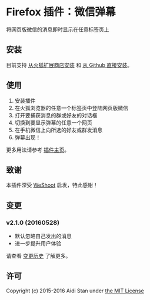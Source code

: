 # Firefox 插件：微信弹幕

将网页版微信的消息即时显示在任意标签页上

## 安装

目前支持 [从火狐扩展商店安装](https://addons.mozilla.org/zh-CN/firefox/addon/weixin-danmu/) 和 [从 Github 直接安装](http://aidistan.github.io/firefox-weixin-danmu/weixin-danmu.xpi)。

## 使用

1. 安装插件
2. 在火狐浏览器的任意一个标签页中登陆网页版微信
3. 打开要捕获消息的群或好友的对话框
4. 切换到要显示弹幕的任意一个网页
5. 在手机微信上向所选的好友或群发消息
6. 弹幕出现！

更多用法请参考 [插件主页](http://aidistan.github.io/browser-weixin-danmu/)。

## 致谢

本插件深受 [WeShoot](https://github.com/Integ/WeShoot) 启发，特此感谢！

## 变更

### v2.1.0 (20160528)

- 默认忽略自己发出的消息
- 进一步提升用户体验

请查看 [变更历史](https://github.com/aidistan/firefox-weixin-danmu/blob/master/HISTORY.md) 了解更多。

## 许可

Copyright (c) 2015-2016 Aidi Stan under [the MIT License](https://github.com/aidistan/firefox-weixin-danmu/blob/master/LICENSE)
